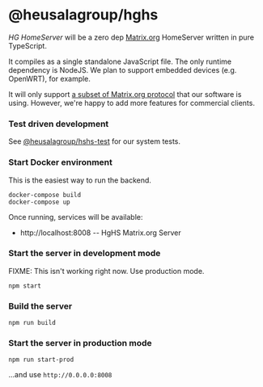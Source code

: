 # @heusalagroup/hghs

*HG HomeServer* will be a zero dep [Matrix.org](https://matrix.org) HomeServer 
written in pure TypeScript.

It compiles as a single standalone JavaScript file. The only runtime dependency 
is NodeJS. We plan to support embedded devices (e.g. OpenWRT), for example.

It will only support [a subset of Matrix.org protocol](https://github.com/heusalagroup/hghs/issues/16) that our 
software is using. However, we're happy to add more features for commercial 
clients. 

### Test driven development

See [@heusalagroup/hshs-test](https://github.com/heusalagroup/hghs-test) for our 
system tests.

### Start Docker environment

This is the easiest way to run the backend.

```
docker-compose build
docker-compose up
```

Once running, services will be available:

 * http://localhost:8008 -- HgHS Matrix.org Server

### Start the server in development mode

FIXME: This isn't working right now. Use production mode.

```
npm start
```

### Build the server

```
npm run build
```

### Start the server in production mode

```
npm run start-prod
```

...and use `http://0.0.0.0:8008`
